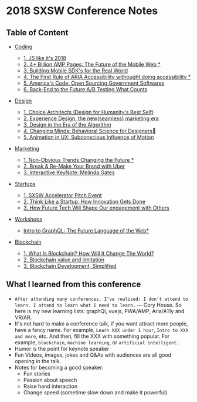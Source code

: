 
# 2018 SXSW Conference Notes

## Table of Content
- [Coding](./Coding.md#coding)
    - [1. JS like it's 2018](./Coding.md#1-js-like-its-2018)
    - [2. 4+ Billion AMP Pages: The Future of the Mobile Web *](./Coding.md#2-4-billion-amp-pages-the-future-of-the-mobile-web-)
    - [3. Building Mobile SDK's for the Real World](./Coding.md#3-building-mobile-sdks-for-the-real-world)
    - [4. The First Rule of ARIA Accessibility withought doing accessibility *](./Coding.md#4-the-first-rule-of-aria-accessibility-withought-doing-accessibility-)
    - [5. America's Code: Open Sourcing Government Softwares](./Coding.md#5-americas-code-open-sourcing-government-softwares)
    - [6. Back-End to the Future:A/B Testing What Counts](./Coding.md#6-back-end-to-the-futureab-testing-what-counts)

- [Design](./Design#design)
    - [1. Choice Architects (Design for Humanity's Best Self)](./Design#1-choice-architects-design-for-humanitys-best-self)
    - [2. Experience Design, the new(seamless) marketing era](./Design#2-experience-design-the-newseamless-marketing-era)
    - [3. Design in the Era of the Algorithm](./Design#3-design-in-the-era-of-the-algorithm)
    - [4. Changing Minds: Behavioral Science for Designers](./Design#4-changing-minds-behavioral-science-for-designers)
    - [5. Animation in UX: Subconscious Influence of Motion](./Design#5-animation-in-ux-subconscious-influence-of-motion)
- [Marketing](./Marketing#marketing)
    - [1. Non-Obvious Trends Changing the Future *](./Marketing#1-non-obvious-trends-changing-the-future-)
    - [2. Break & Re-Make Your Brand with Uber](./Marketing#2-break--re-make-your-brand-with-uber)
    - [3. Interactive KeyNote: Melinda Gates](./Marketing#3-interactive-keynote-melinda-gates)
- [Startups](./Startups#startups)
    - [1. SXSW Accelerator Pitch Event](./Startups#1-sxsw-accelerator-pitch-event)
    - [2. Think Like a Startup: How Innovation Gets Done](./Startups#2-think-like-a-startup-how-innovation-gets-done)
    - [3. How Future Tech Will Shape Our engagement with Others](./Startups#3-how-future-tech-will-shape-our-engagement-with-others)

- [Workshops](./Workshops#workshops)
    - [Intro to GraphQL: The Future Language of the Web*](./Workshops#intro-to-graphql-the-future-language-of-the-web)
- [Blockchain](./Blockchain#blockchain)
    - [1. What Is Blockchain? How Will It Change The World?](./Blockchain#1-what-is-blockchain-how-will-it-change-the-world)
    - [2. Blockchain value and limitation](./Blockchain#2-blockchain-value-and-limitation)
    - [3. Blockchain Development, Simplified](./Blockchain#3-blockchain-development-simplified)
## What I learned from this conference 

- `After attending many conferences, I’ve realized: I don’t attend to learn. I attend to learn what I need to learn.`  — Cory House. So here is my new learning lists: graphQl, vuejs, PWA/AMP, Aria/A11y and VR/AR.
- It's not hard to make a conference talk, if you want attract more people, have a fancy name. For example, `Learn XXX under 1 hour`, `Intro to XXX and more`, etc. And then, fill the XXX with something popular. For example, `blockchain`, `machine learning`, or `artificial intelligent`.
- Humor is the point for keynote speaker
- Fun Videos, images, jokes and Q&As with audiences are all good opening in the talk. 
- Notes for becoming a good speaker:
    - Fun stories
    - Passion about speech
    - Raise hand interaction
    - Change speed (sometime slow down and make it powerful)